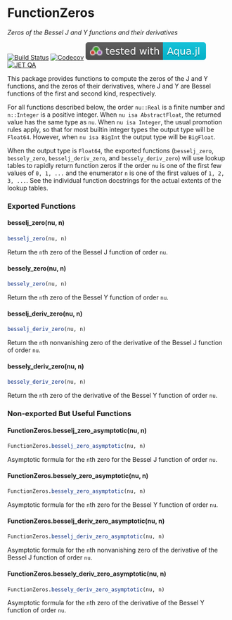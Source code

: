 # FunctionZeros
*Zeros of the Bessel J and Y functions and their derivatives*

[![Build Status](https://github.com/JuliaMath/FunctionZeros.jl/actions/workflows/CI.yml/badge.svg?branch=master)](https://github.com/JuliaMath/FunctionZeros.jl/actions/workflows/CI.yml?query=branch%3Amaster)
[![Codecov](https://codecov.io/gh/JuliaMath/ILog2.jl/branch/master/graph/badge.svg)](https://codecov.io/gh/JuliaMath/FunctionZeros.jl)
[![Aqua QA](https://raw.githubusercontent.com/JuliaTesting/Aqua.jl/master/badge.svg)](https://github.com/JuliaTesting/Aqua.jl)
[![JET QA](https://img.shields.io/badge/JET.jl-%E2%9C%88%EF%B8%8F-%23aa4444)](https://github.com/aviatesk/JET.jl)

This package provides functions to compute the zeros of the J and Y functions, and the zeros of
their derivatives, where J and Y are Bessel functions of the first and second kind, respectively.

For all functions described below, the order `nu::Real` is a finite number and `n::Integer` is a
positive integer.  When `nu isa AbstractFloat`, the returned value has the same type as `nu`. When
`nu isa Integer`, the usual promotion rules apply, so that for most builtin integer types the output
type will be `Float64`. However, when `nu isa BigInt` the output type will be `BigFloat`.

When the output type is `Float64`, the exported functions (`besselj_zero`, `bessely_zero`,
`besselj_deriv_zero`, and `bessely_deriv_zero`) will use lookup tables to rapidly return function
zeros if the order `nu` is one of the first few values of `0, 1, ...` and the enumerator `n` is one
of the first values of `1, 2, 3, ...`.  See the individual function docstrings for the actual
extents of the lookup tables.

### Exported Functions

#### besselj_zero(nu, n)

```julia
besselj_zero(nu, n)
```

Return the `n`th zero of the Bessel J function of order `nu`.

#### bessely_zero(nu, n)

```julia
bessely_zero(nu, n)
```

Return the `n`th zero of the Bessel Y function of order `nu`.

#### besselj_deriv_zero(nu, n)

```julia
besselj_deriv_zero(nu, n)
```

Return the `n`th nonvanishing zero of the derivative of the Bessel J function of order `nu`.

#### bessely_deriv_zero(nu, n)

```julia
bessely_deriv_zero(nu, n)
```

Return the `n`th zero of the derivative of the Bessel Y function of order `nu`.

### Non-exported But Useful Functions

#### FunctionZeros.besselj_zero_asymptotic(nu, n)

```julia
FunctionZeros.besselj_zero_asymptotic(nu, n)
```

Asymptotic formula for the `n`th zero for the Bessel J function of order `nu`.


#### FunctionZeros.bessely_zero_asymptotic(nu, n)

```julia
FunctionZeros.bessely_zero_asymptotic(nu, n)
```

Asymptotic formula for the `n`th zero for the Bessel Y function of order `nu`.


#### FunctionZeros.besselj_deriv_zero_asymptotic(nu, n)

```julia
FunctionZeros.besselj_deriv_zero_asymptotic(nu, n)
```

Asymptotic formula for the `n`th nonvanishing zero of the derivative of the Bessel J function of order `nu`.


#### FunctionZeros.bessely_deriv_zero_asymptotic(nu, n)

```julia
FunctionZeros.bessely_deriv_zero_asymptotic(nu, n)
```

Asymptotic formula for the `n`th zero of the derivative of the Bessel Y function of order `nu`.
